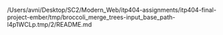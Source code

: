 /Users/avni/Desktop/SC2/Modern_Web/itp404-assignments/itp404-final-project-ember/tmp/broccoli_merge_trees-input_base_path-l4p1WCLp.tmp/2/README.md
